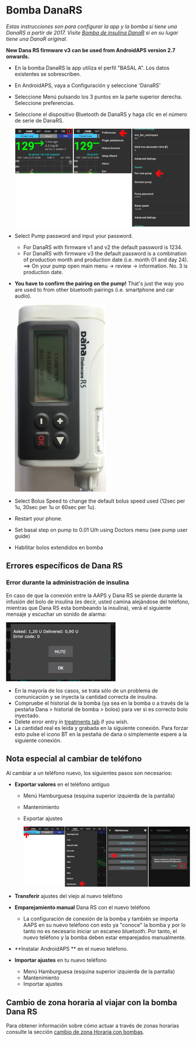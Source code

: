 # Bomba DanaRS

*Estas instrucciones son para configurar la app y la bomba si tiene una DanaRS a partir de 2017. Visite [Bomba de insulina DanaR](./DanaR-Insulin-Pump) si en su lugar tiene una DanaR original.*

**New Dana RS firmware v3 can be used from AndroidAPS version 2.7 onwards.**

* En la bomba DanaRS la app utiliza el perfil "BASAL A". Los datos existentes se sobrescriben.

* En AndroidAPS, vaya a Configuración y seleccione 'DanaRS'

* Seleccione Menú pulsando los 3 puntos en la parte superior derecha. Seleccione preferencias.

* Seleccione el dispositivo Bluetooth de DanaRS y haga clic en el número de serie de DanaRS.
  
  ![AAPS empareja con Dana RS](../images/AAPS_DanaRSPairing.png)

* Select Pump password and input your password.
  
  * For DanaRS with firmware v1 and v2 the default password is 1234.
  * For DanaRS with firmware v3 the default password is a combination of production month and production date (i.e. month 01 and day 24). ==> On your pump open main menu -> review -> information. No. 3 is production date.

* **You have to confirm the pairing on the pump!** That's just the way you are used to from other bluetooth pairings (i.e. smartphone and car audio).
  
  ![Dana RS confirmation pairing](../images/DanaRS_Pairing.png)

* Select Bolus Speed to change the default bolus speed used (12sec per 1u, 30sec per 1u or 60sec per 1u).

* Restart your phone.

* Set basal step on pump to 0.01 U/h using Doctors menu (see pump user guide)

* Habilitar bolos extendidos en bomba

## Errores específicos de Dana RS

### Error durante la administración de insulina

En caso de que la conexión entre la AAPS y Dana RS se pierde durante la infusión del bolo de insulina (es decir, usted camina alejándose del teléfono, mientras que Dana RS esta bombeando la insulina), verá el siguiente mensaje y escuchar un sonido de alarma:

![Alarma de administración de insulina](../images/DanaRS_Error_bolus.png)

* En la mayoría de los casos, se trata sólo de un problema de comunicación y se inyecta la cantidad correcta de insulina.
* Compruebe el historial de la bomba (ya sea en la bomba o a través de la pestaña Dana > historial de bomba > bolos) para ver si es correcto bolo inyectado.
* Delete error entry in [treatments tab](..Getting-Started/Screenshots#carb-correction) if you wish.
* La cantidad real es leída y grabada en la siguiente conexión. Para forzar esto pulse el icono BT en la pestaña de dana o simplemente espere a la siguiente conexión.

## Nota especial al cambiar de teléfono

Al cambiar a un teléfono nuevo, los siguientes pasos son necesarios:

* **Exportar valores** en el teléfono antiguo
  
  * Menú Hamburguesa (esquina superior izquierda de la pantalla)
  * Mantenimiento
  * Exportar ajustes
    
    ![* Exportar configuración](../images/AAPS_ExportSettings.png)

* **Transferir** ajustes del viejo al nuevo teléfono

* **Emparejamiento manual** Dana RS con el nuevo teléfono 
  * La configuración de conexión de la bomba y también se importa AAPS en su nuevo teléfono con esto ya "conoce" la bomba y por lo tanto no es necesario iniciar un escaneo bluetooth. Por tanto, el nuevo teléfono y la bomba deben estar emparejados manualmente.
* **Instalar AndroidAPS ** en el nuevo teléfono.
* **Importar ajustes** en tu nuevo teléfono 
  * Menú Hamburguesa (esquina superior izquierda de la pantalla)
  * Mantenimiento
  * Importar ajustes

## Cambio de zona horaria al viajar con la bomba Dana RS

Para obtener información sobre cómo actuar a través de zonas horarias consulte la sección [cambio de zona Horaria con bombas](../Usage/Timezone-traveling#danarv2-danars).